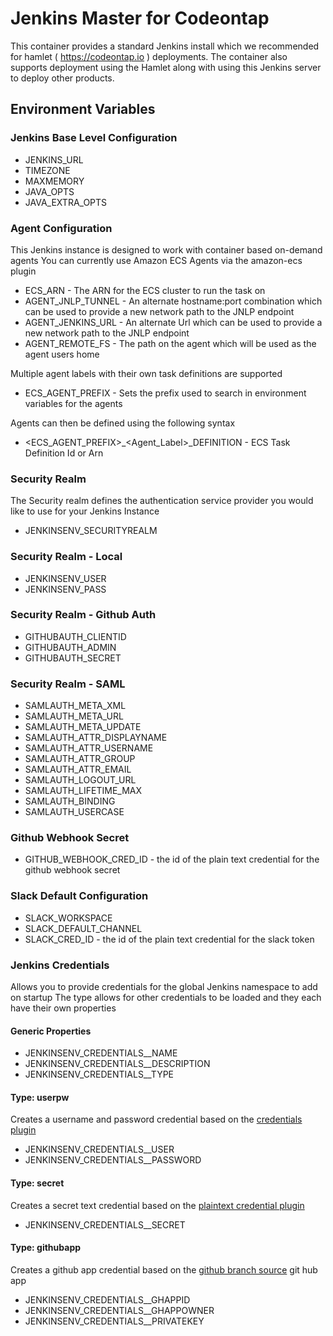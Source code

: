 # Jenkins Master for Codeontap

This container provides a standard Jenkins install which we recommended for hamlet ( https://codeontap.io ) deployments.
The container also supports deployment using the Hamlet along with using this Jenkins server to deploy other products.

## Environment Variables

### Jenkins Base Level Configuration

- JENKINS_URL
- TIMEZONE
- MAXMEMORY
- JAVA_OPTS
- JAVA_EXTRA_OPTS

### Agent Configuration

This Jenkins instance is designed to work with container based on-demand agents
You can currently use Amazon ECS Agents via the amazon-ecs plugin

- ECS_ARN - The ARN for the ECS cluster to run the task on
- AGENT_JNLP_TUNNEL - An alternate hostname:port combination which can be used to provide a new network path to the JNLP endpoint
- AGENT_JENKINS_URL - An alternate Url which can be used to provide a new network path to the JNLP endpoint
- AGENT_REMOTE_FS - The path on the agent which will be used as the agent users home

Multiple agent labels with their own task definitions are supported

- ECS_AGENT_PREFIX - Sets the prefix used to search in environment variables for the agents

Agents can then be defined using the following syntax

- <ECS_AGENT_PREFIX>_<Agent_Label>_DEFINITION - ECS Task Definition Id or Arn

### Security Realm

The Security realm defines the authentication service provider you would like to use for your Jenkins Instance

- JENKINSENV_SECURITYREALM

### Security Realm - Local

- JENKINSENV_USER
- JENKINSENV_PASS

### Security Realm - Github Auth

- GITHUBAUTH_CLIENTID
- GITHUBAUTH_ADMIN
- GITHUBAUTH_SECRET

### Security Realm - SAML

- SAMLAUTH_META_XML
- SAMLAUTH_META_URL
- SAMLAUTH_META_UPDATE
- SAMLAUTH_ATTR_DISPLAYNAME
- SAMLAUTH_ATTR_USERNAME
- SAMLAUTH_ATTR_GROUP
- SAMLAUTH_ATTR_EMAIL
- SAMLAUTH_LOGOUT_URL
- SAMLAUTH_LIFETIME_MAX
- SAMLAUTH_BINDING
- SAMLAUTH_USERCASE

### Github Webhook Secret

- GITHUB_WEBHOOK_CRED_ID - the id of the plain text credential for the github webhook secret

### Slack Default Configuration

- SLACK_WORKSPACE
- SLACK_DEFAULT_CHANNEL
- SLACK_CRED_ID - the id of the plain text credential for the slack token

### Jenkins Credentials

Allows you to provide credentials for the global Jenkins namespace to add on startup
The type allows for other credentials to be loaded and they each have their own properties

#### Generic Properties

- JENKINSENV_CREDENTIALS_<NAME>_NAME
- JENKINSENV_CREDENTIALS_<NAME>_DESCRIPTION
- JENKINSENV_CREDENTIALS_<NAME>_TYPE

#### Type: userpw

Creates a username and password credential based on the [credentials plugin](https://github.com/jenkinsci/credentials-plugin)

- JENKINSENV_CREDENTIALS_<NAME>_USER
- JENKINSENV_CREDENTIALS_<NAME>_PASSWORD

#### Type: secret

Creates a secret text credential based on the [plaintext credential plugin](https://github.com/jenkinsci/plain-credentials-plugin)

- JENKINSENV_CREDENTIALS_<NAME>_SECRET

#### Type: githubapp

Creates a github app credential based on the [github branch source](https://github.com/jenkinsci/github-branch-source-plugin) git hub app

- JENKINSENV_CREDENTIALS_<NAME>_GHAPPID
- JENKINSENV_CREDENTIALS_<NAME>_GHAPPOWNER
- JENKINSENV_CREDENTIALS_<NAME>_PRIVATEKEY

